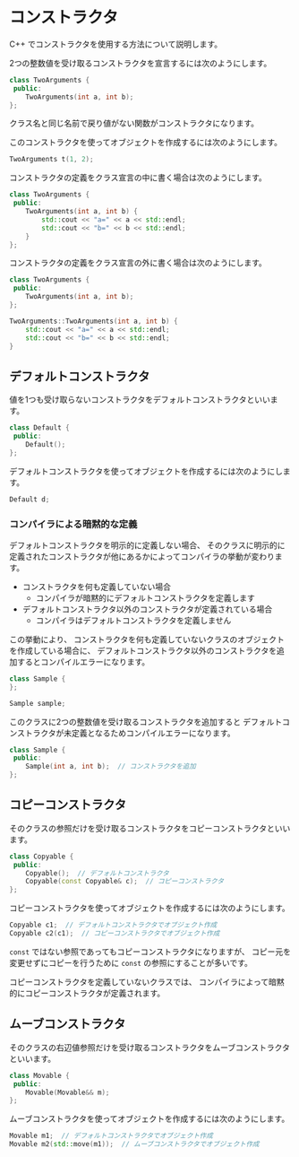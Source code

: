 # コンストラクタ

C++ でコンストラクタを使用する方法について説明します。

2つの整数値を受け取るコンストラクタを宣言するには次のようにします。

```cpp
class TwoArguments {
 public:
    TwoArguments(int a, int b);
};
```

クラス名と同じ名前で戻り値がない関数がコンストラクタになります。

このコンストラクタを使ってオブジェクトを作成するには次のようにします。

```cpp
TwoArguments t(1, 2);
```

コンストラクタの定義をクラス宣言の中に書く場合は次のようにします。

```cpp
class TwoArguments {
 public:
    TwoArguments(int a, int b) {
        std::cout << "a=" << a << std::endl;
        std::cout << "b=" << b << std::endl;
    }
};
```

コンストラクタの定義をクラス宣言の外に書く場合は次のようにします。

```cpp
class TwoArguments {
 public:
    TwoArguments(int a, int b);
};

TwoArguments::TwoArguments(int a, int b) {
    std::cout << "a=" << a << std::endl;
    std::cout << "b=" << b << std::endl;
}
```

## デフォルトコンストラクタ

値を1つも受け取らないコンストラクタをデフォルトコンストラクタといいます。

```cpp
class Default {
 public:
    Default();
};
```

デフォルトコンストラクタを使ってオブジェクトを作成するには次のようにします。

```cpp
Default d;
```

### コンパイラによる暗黙的な定義

デフォルトコンストラクタを明示的に定義しない場合、
そのクラスに明示的に定義されたコンストラクタが他にあるかによってコンパイラの挙動が変わります。

* コンストラクタを何も定義していない場合
    * コンパイラが暗黙的にデフォルトコンストラクタを定義します
* デフォルトコンストラクタ以外のコンストラクタが定義されている場合
    * コンパイラはデフォルトコンストラクタを定義しません

この挙動により、
コンストラクタを何も定義していないクラスのオブジェクトを作成している場合に、
デフォルトコンストラクタ以外のコンストラクタを追加するとコンパイルエラーになります。

```cpp
class Sample {
};

Sample sample;
```

このクラスに2つの整数値を受け取るコンストラクタを追加すると
デフォルトコンストラクタが未定義となるためコンパイルエラーになります。

```cpp
class Sample {
 public:
    Sample(int a, int b);  // コンストラクタを追加
};
```

## コピーコンストラクタ

そのクラスの参照だけを受け取るコンストラクタをコピーコンストラクタといいます。

```cpp
class Copyable {
 public:
    Copyable();  // デフォルトコンストラクタ
    Copyable(const Copyable& c);  // コピーコンストラクタ
};
```

コピーコンストラクタを使ってオブジェクトを作成するには次のようにします。

```cpp
Copyable c1;  // デフォルトコンストラクタでオブジェクト作成
Copyable c2(c1);  // コピーコンストラクタでオブジェクト作成
```

`const` ではない参照であってもコピーコンストラクタになりますが、
コピー元を変更せずにコピーを行うために `const` の参照にすることが多いです。

コピーコンストラクタを定義していないクラスでは、
コンパイラによって暗黙的にコピーコンストラクタが定義されます。

## ムーブコンストラクタ

そのクラスの右辺値参照だけを受け取るコンストラクタをムーブコンストラクタといいます。

```cpp
class Movable {
 public:
    Movable(Movable&& m);
};
```

ムーブコンストラクタを使ってオブジェクトを作成するには次のようにします。

```cpp
Movable m1;  // デフォルトコンストラクタでオブジェクト作成
Movable m2(std::move(m1));  // ムーブコンストラクタでオブジェクト作成
```
